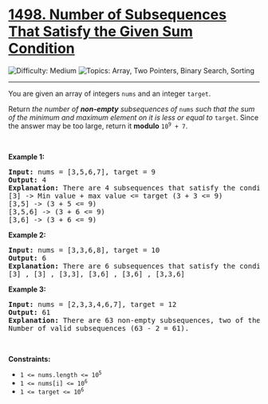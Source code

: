 <h1>
  <a href="https://leetcode.com/problems/number-of-subsequences-that-satisfy-the-given-sum-condition/">
    1498. Number of Subsequences That Satisfy the Given Sum Condition
  </a>
</h1>
<img src='https://img.shields.io/badge/Difficulty-Medium-orange' alt='Difficulty: Medium' />
<img src='https://img.shields.io/badge/Topics-Array%2C%20Two%20Pointers%2C%20Binary%20Search%2C%20Sorting-blue' alt='Topics: Array, Two Pointers, Binary Search, Sorting' />

<hr />

<p>You are given an array of integers <code>nums</code> and an integer <code>target</code>.</p>

<p>Return <em>the number of <strong>non-empty</strong> subsequences of </em><code>nums</code><em> such that the sum of the minimum and maximum element on it is less or equal to </em><code>target</code>. Since the answer may be too large, return it <strong>modulo</strong> <code>10<sup>9</sup> + 7</code>.</p>

<p>&nbsp;</p>
<p><strong class="example">Example 1:</strong></p>

<pre><strong>Input:</strong> nums = [3,5,6,7], target = 9
<strong>Output:</strong> 4
<strong>Explanation:</strong> There are 4 subsequences that satisfy the condition.
[3] -&gt; Min value + max value &lt;= target (3 + 3 &lt;= 9)
[3,5] -&gt; (3 + 5 &lt;= 9)
[3,5,6] -&gt; (3 + 6 &lt;= 9)
[3,6] -&gt; (3 + 6 &lt;= 9)
</pre>

<p><strong class="example">Example 2:</strong></p>

<pre><strong>Input:</strong> nums = [3,3,6,8], target = 10
<strong>Output:</strong> 6
<strong>Explanation:</strong> There are 6 subsequences that satisfy the condition. (nums can have repeated numbers).
[3] , [3] , [3,3], [3,6] , [3,6] , [3,3,6]
</pre>

<p><strong class="example">Example 3:</strong></p>

<pre><strong>Input:</strong> nums = [2,3,3,4,6,7], target = 12
<strong>Output:</strong> 61
<strong>Explanation:</strong> There are 63 non-empty subsequences, two of them do not satisfy the condition ([6,7], [7]).
Number of valid subsequences (63 - 2 = 61).
</pre>

<p>&nbsp;</p>
<p><strong>Constraints:</strong></p>

<ul>
	<li><code>1 &lt;= nums.length &lt;= 10<sup>5</sup></code></li>
	<li><code>1 &lt;= nums[i] &lt;= 10<sup>6</sup></code></li>
	<li><code>1 &lt;= target &lt;= 10<sup>6</sup></code></li>
</ul>
